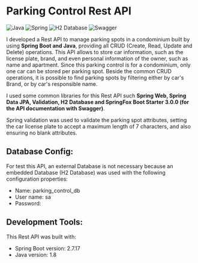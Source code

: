 # Parking Control Rest API
![Java](https://img.shields.io/badge/Java-ED8B00?style=for-the-badge&logo=openjdk&logoColor=white) ![Spring](https://img.shields.io/badge/Spring-6DB33F?style=for-the-badge&logo=Spring&logoColor=white)  ![H2 Database](https://img.shields.io/badge/H2%20Database-018bff?style=for-the-badge&logoColor=white) ![Swagger](https://img.shields.io/badge/Swagger-6DB33F?style=for-the-badge&logo=swagger&logoColor=white)

I developed a Rest API to manage parking spots in a condominium built by using **Spring Boot and Java**, providing all CRUD (Create, Read, Update and Delete) operations.
This API allows to store car information, such as the license plate, brand, and even personal information of the owner, such as name and apartment.
Since this parking control is for a condominium, only one car can be stored per parking spot.
Beside the common CRUD operations, it is possible to find parking spots by filtering either by car's Brand, or by car's responsible name.

I used some common libraries for this Rest API such **Spring Web, Spring Data JPA, Validation, H2 Database and SpringFox Boot Starter 3.0.0 (for the API documentation with Swagger)**.

Spring validation was used to validate the parking spot attributes, setting the car license plate to accept a maximum length of 7 characters, and also ensuring no blank attributes.

## Database Config:
For test this API, an external Database is not necessary because an embedded Database (H2 Database) was used with the following configuration properties: 

- Name: parking_control_db
- User name: sa
- Password:

## Development Tools:
This Rest API was built with:

- Spring Boot version: 2.7.17
- Java version: 1.8
